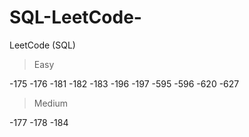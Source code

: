 # SQL-LeetCode-

LeetCode (SQL)

>Easy

  -175
  -176
  -181
  -182
  -183
  -196
  -197
  -595
  -596
  -620
  -627

>Medium

  -177
  -178
  -184
  
